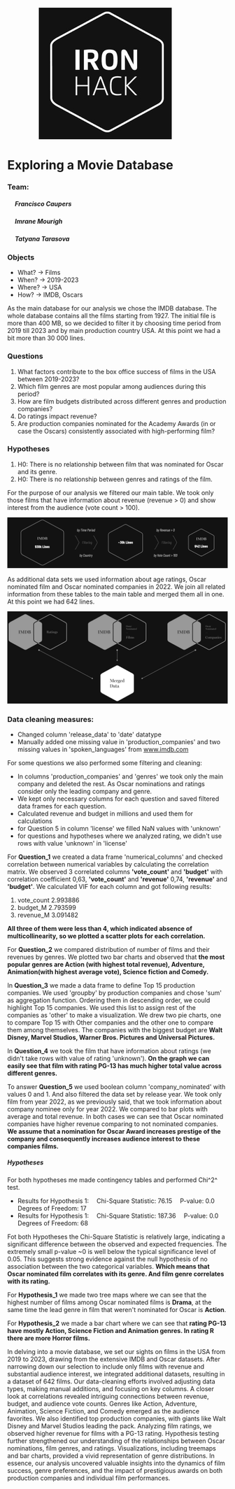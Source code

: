&emsp; &emsp; &emsp; &emsp; [![logo](https://github.com/petrarkaselin/mid_project/blob/main/slides/Slide%2016_9%20-%201%20start.jpg)](https://github.com/petrarkaselin/mid_project/blob/main/slides/Slide%2016_9%20-%201%20start.jpg)
# Exploring a Movie Database
### Team:
##### &emsp;   Francisco Caupers
##### &emsp;   Imrane Mourigh
##### &emsp;   Tatyana Tarasova
#### 
### Objects
- What?  &rarr; Films
- When?  &rarr; 2019-2023
- Where? &rarr; USA
- How?   &rarr; IMDB, Oscars

As the main database for our analysis we chose the IMDB database. The whole database contains all the films starting from 1927. The initial file is more than 400 MB, so we decided to filter it by choosing time period from 2019 till 2023 and by main production country USA. At this point we had a bit more than 30 000 lines. 

### Questions
1. What factors contribute to the box office success of films in the USA between 2019-2023?
2. Which film genres are most popular among audiences during this period?
3. How are film budgets distributed across different genres and production companies?
4. Do ratings impact revenue?
5. Are production companies nominated for the Academy Awards (in or case the Oscars) consistently associated with high-performing film?

### Hypotheses
1. H0: There is no relationship between film that was nominated for Oscar and its genre.
2. H0: There is no relationship between genres and ratings of the film.

For the purpose of our analysis we filtered our main table. We took only those films that have information about revenue (revenue > 0) and show interest from the audience (vote count > 100). 

[![filtering](https://github.com/petrarkaselin/mid_project/blob/main/slides/Slide%2016_9%20-%205%20filtering.jpg)](https://github.com/petrarkaselin/mid_project/blob/main/slides/Slide%2016_9%20-%205%20filtering.jpg)

As additional data sets we used information about age ratings, Oscar nominated film and Oscar nominated companies in 2022. We join all related information from these tables to the main table and merged them all in one. At this point we had 642 lines.

[![merging](https://github.com/petrarkaselin/mid_project/blob/main/slides/Slide%2016_9%20-%206%20merged%20data.jpg)](https://github.com/petrarkaselin/mid_project/blob/main/slides/Slide%2016_9%20-%206%20merged%20data.jpg)

### Data cleaning measures:
- Changed column 'release_data' to 'date' datatype
- Manually added one missing value in 'production_companies' and two missing values in 'spoken_languages' from www.imdb.com

For some questions we also performed some filtering and cleaning:
- In columns 'production_companies' and 'genres' we took only the main company and deleted the rest. As Oscar nominations and ratings consider only the leading company and genre.
- We kept only necessary columns for each question and saved filtered data frames for each question.
- Calculated revenue and budget in millions and used them for calculations
- for Question 5 in column 'license' we filled NaN values with 'unknown'
- for questions and hypotheses where we analyzed rating, we didn't use rows with value 'unknown' in 'license'

For **Question_1** we created a data frame 'numerical_columns' and checked correlation between numerical variables by calculating the correlation matrix. We observed 3 correlated columns **'vote_count'** and **'budget'** with correlation coefficient 0,63, **'vote_count'** and **'revenue'** 0,74, **'revenue'** and **'budget'**. We calculated VIF for each column and got following results:
1.  vote_count  2.993886
2.   budget_M  2.793599
3.  revenue_M  3.091482

**All three of them were less than 4, which indicated absence of multicollinearity, so we plotted a scatter plots for each correlation.**

For **Question_2** we compared distribution of number of films and their revenues by genres. We plotted two bar charts and observed that **the most popular genres are Action (with highest total revenue), Adventure, Animation(with highest average vote), Science fiction and Comedy.**

In **Question_3** we made a data frame to define Top 15 production companies. We used 'groupby' by production companies and chose 'sum' as aggregation function. Ordering them in descending order, we could highlight Top 15 companies. We used this list to assign rest of the companies as 'other' to make a visualization. We drew two pie charts, one to compare Top 15 with Other companies and the other one to compare them among themselves. The companies with the biggest budget are **Walt Disney, Marvel Studios, Warner Bros. Pictures and Universal Pictures.** 

In **Question_4** we took the film that have information about ratings (we didn't take rows with value of rating 'unknown'). **On the graph we can easily see that film with rating PG-13 has much higher total value across different genres.**

To answer **Question_5** we used boolean column 'company_nominated' with values 0 and 1. And also filtered the data set by release year. We took only film from year 2022, as we previously said, that we took information about company nominee only for year 2022. We compared to bar plots with average and total revenue. In both cases we can see that Oscar nominated companies have higher revenue comparing to not nominated companies. **We assume that a nomination for Oscar Award increases prestige of the company and consequently increases audience interest to these companies films.** 

##### Hypotheses
For both hypotheses me made contingency tables and performed Chi^2^ test. 
- Results for Hypothesis 1:
&emsp;Chi-Square Statistic: 76.15
&emsp;P-value: 0.0
&emsp;Degrees of Freedom: 17
- Results for Hypothesis 1:
&emsp;Chi-Square Statistic: 187.36
&emsp;P-value: 0.0
&emsp;Degrees of Freedom: 68

Fot both Hypotheses the Chi-Square Statistic is relatively large, indicating a significant difference between the observed and expected frequencies. The extremely small p-value ~0 is well below the typical significance level of 0.05. This suggests strong evidence against the null hypothesis of no association between the two categorical variables. **Which means that Oscar nominated film correlates with its genre. And film genre correlates with its rating.**

For **Hypothesis_1** we made two tree maps where we can see that the highest number of films among Oscar nominated films is **Drama**, at the same time the lead genre in film that weren't nominated for Oscar is **Action**.

For **Hypothesis_2** we made a bar chart where we can see that **rating PG-13 have mostly Action, Science Fiction and Animation genres. In rating R there are more Horror films.**

In delving into a movie database, we set our sights on films in the USA from 2019 to 2023, drawing from the extensive IMDB and Oscar datasets. After narrowing down our selection to include only films with revenue and substantial audience interest, we integrated additional datasets, resulting in a dataset of 642 films. Our data-cleaning efforts involved adjusting data types, making manual additions, and focusing on key columns. A closer look at correlations revealed intriguing connections between revenue, budget, and audience vote counts. Genres like Action, Adventure, Animation, Science Fiction, and Comedy emerged as the audience favorites. We also identified top production companies, with giants like Walt Disney and Marvel Studios leading the pack. Analyzing film ratings, we observed higher revenue for films with a PG-13 rating. Hypothesis testing further strengthened our understanding of the relationships between Oscar nominations, film genres, and ratings. Visualizations, including treemaps and bar charts, provided a vivid representation of genre distributions. In essence, our analysis uncovered valuable insights into the dynamics of film success, genre preferences, and the impact of prestigious awards on both production companies and individual film performances.